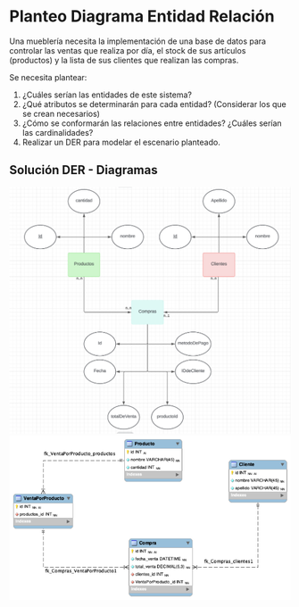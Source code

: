 # Planteo Diagrama Entidad Relación

Una mueblería necesita la implementación de una base de datos para controlar las ventas que realiza por día, el stock de sus artículos (productos) y la lista de sus clientes que realizan las compras.

Se necesita plantear:

1. ¿Cuáles serían las entidades de este sistema?
2. ¿Qué atributos se determinarán para cada entidad? (Considerar los que se crean necesarios)
3. ¿Cómo se conformarán las relaciones entre entidades? ¿Cuáles serían las cardinalidades?
4. Realizar un DER para modelar el escenario planteado.

## Solución DER - Diagramas

![Diagrama entidad relacion](Diagrama1.png)
![Diagrama de tablas](Diagrama2.png)
